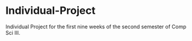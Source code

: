 # Individual-Project
Individual Project for the first nine weeks of the second semester of Comp Sci III.
